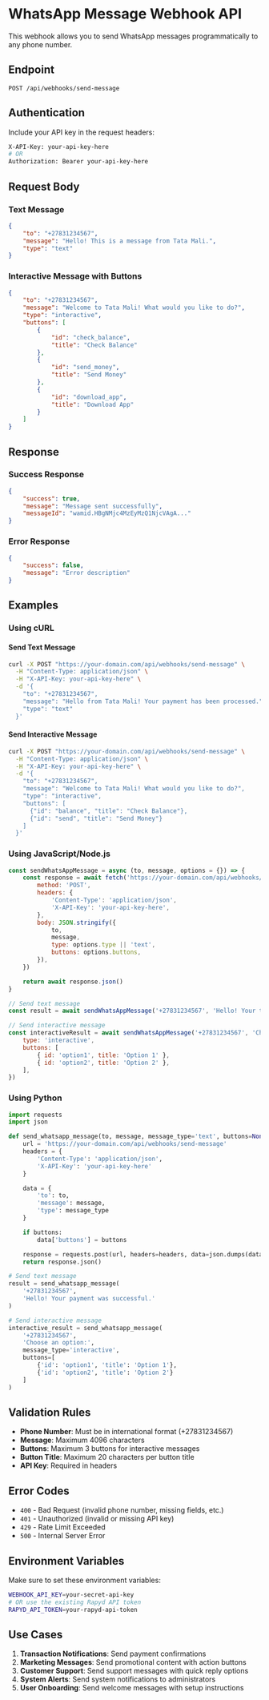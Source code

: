 # WhatsApp Message Webhook API

This webhook allows you to send WhatsApp messages programmatically to any phone number.

## Endpoint

```
POST /api/webhooks/send-message
```

## Authentication

Include your API key in the request headers:

```bash
X-API-Key: your-api-key-here
# OR
Authorization: Bearer your-api-key-here
```

## Request Body

### Text Message

```json
{
    "to": "+27831234567",
    "message": "Hello! This is a message from Tata Mali.",
    "type": "text"
}
```

### Interactive Message with Buttons

```json
{
    "to": "+27831234567",
    "message": "Welcome to Tata Mali! What would you like to do?",
    "type": "interactive",
    "buttons": [
        {
            "id": "check_balance",
            "title": "Check Balance"
        },
        {
            "id": "send_money",
            "title": "Send Money"
        },
        {
            "id": "download_app",
            "title": "Download App"
        }
    ]
}
```

## Response

### Success Response

```json
{
    "success": true,
    "message": "Message sent successfully",
    "messageId": "wamid.HBgNMjc4MzEyMzQ1NjcVAgA..."
}
```

### Error Response

```json
{
    "success": false,
    "message": "Error description"
}
```

## Examples

### Using cURL

#### Send Text Message

```bash
curl -X POST "https://your-domain.com/api/webhooks/send-message" \
  -H "Content-Type: application/json" \
  -H "X-API-Key: your-api-key-here" \
  -d '{
    "to": "+27831234567",
    "message": "Hello from Tata Mali! Your payment has been processed.",
    "type": "text"
  }'
```

#### Send Interactive Message

```bash
curl -X POST "https://your-domain.com/api/webhooks/send-message" \
  -H "Content-Type: application/json" \
  -H "X-API-Key: your-api-key-here" \
  -d '{
    "to": "+27831234567",
    "message": "Welcome to Tata Mali! What would you like to do?",
    "type": "interactive",
    "buttons": [
      {"id": "balance", "title": "Check Balance"},
      {"id": "send", "title": "Send Money"}
    ]
  }'
```

### Using JavaScript/Node.js

```javascript
const sendWhatsAppMessage = async (to, message, options = {}) => {
    const response = await fetch('https://your-domain.com/api/webhooks/send-message', {
        method: 'POST',
        headers: {
            'Content-Type': 'application/json',
            'X-API-Key': 'your-api-key-here',
        },
        body: JSON.stringify({
            to,
            message,
            type: options.type || 'text',
            buttons: options.buttons,
        }),
    })

    return await response.json()
}

// Send text message
const result = await sendWhatsAppMessage('+27831234567', 'Hello! Your transaction was successful.')

// Send interactive message
const interactiveResult = await sendWhatsAppMessage('+27831234567', 'Choose an option:', {
    type: 'interactive',
    buttons: [
        { id: 'option1', title: 'Option 1' },
        { id: 'option2', title: 'Option 2' },
    ],
})
```

### Using Python

```python
import requests
import json

def send_whatsapp_message(to, message, message_type='text', buttons=None):
    url = 'https://your-domain.com/api/webhooks/send-message'
    headers = {
        'Content-Type': 'application/json',
        'X-API-Key': 'your-api-key-here'
    }

    data = {
        'to': to,
        'message': message,
        'type': message_type
    }

    if buttons:
        data['buttons'] = buttons

    response = requests.post(url, headers=headers, data=json.dumps(data))
    return response.json()

# Send text message
result = send_whatsapp_message(
    '+27831234567',
    'Hello! Your payment was successful.'
)

# Send interactive message
interactive_result = send_whatsapp_message(
    '+27831234567',
    'Choose an option:',
    message_type='interactive',
    buttons=[
        {'id': 'option1', 'title': 'Option 1'},
        {'id': 'option2', 'title': 'Option 2'}
    ]
)
```

## Validation Rules

-   **Phone Number**: Must be in international format (+27831234567)
-   **Message**: Maximum 4096 characters
-   **Buttons**: Maximum 3 buttons for interactive messages
-   **Button Title**: Maximum 20 characters per button title
-   **API Key**: Required in headers

## Error Codes

-   `400` - Bad Request (invalid phone number, missing fields, etc.)
-   `401` - Unauthorized (invalid or missing API key)
-   `429` - Rate Limit Exceeded
-   `500` - Internal Server Error

## Environment Variables

Make sure to set these environment variables:

```bash
WEBHOOK_API_KEY=your-secret-api-key
# OR use the existing Rapyd API token
RAPYD_API_TOKEN=your-rapyd-api-token
```

## Use Cases

1. **Transaction Notifications**: Send payment confirmations
2. **Marketing Messages**: Send promotional content with action buttons
3. **Customer Support**: Send support messages with quick reply options
4. **System Alerts**: Send system notifications to administrators
5. **User Onboarding**: Send welcome messages with setup instructions
